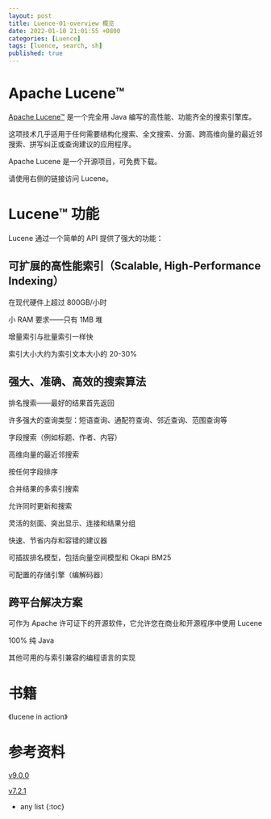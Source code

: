 ```yaml
---
layout: post
title: Luence-01-overview 概览
date: 2022-01-10 21:01:55 +0800
categories: [Luence]
tags: [luence, search, sh]
published: true
---
```

 
# Apache Lucene™

[Apache Lucene™](https://lucene.apache.org/) 是一个完全用 Java 编写的高性能、功能齐全的搜索引擎库。 

这项技术几乎适用于任何需要结构化搜索、全文搜索、分面、跨高维向量的最近邻搜索、拼写纠正或查询建议的应用程序。

Apache Lucene 是一个开源项目，可免费下载。 

请使用右侧的链接访问 Lucene。

# Lucene™ 功能

Lucene 通过一个简单的 API 提供了强大的功能：

## 可扩展的高性能索引（Scalable, High-Performance Indexing）

在现代硬件上超过 800GB/小时

小 RAM 要求——只有 1MB 堆

增量索引与批量索引一样快

索引大小大约为索引文本大小的 20-30%

## 强大、准确、高效的搜索算法

排名搜索——最好的结果首先返回

许多强大的查询类型：短语查询、通配符查询、邻近查询、范围查询等

字段搜索（例如标题、作者、内容）

高维向量的最近邻搜索

按任何字段排序

合并结果的多索引搜索

允许同时更新和搜索

灵活的刻面、突出显示、连接和结果分组

快速、节省内存和容错的建议器

可插拔排名模型，包括向量空间模型和 Okapi BM25

可配置的存储引擎（编解码器）

## 跨平台解决方案

可作为 Apache 许可证下的开源软件，它允许您在商业和开源程序中使用 Lucene

100% 纯 Java

其他可用的与索引兼容的编程语言的实现

# 书籍

《lucene in action》



# 参考资料

[v9.0.0](https://lucene.apache.org/core/9_0_0/index.html)

[v7.2.1](https://lucene.apache.org/core/7_2_1/index.html)

* any list
{:toc}